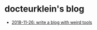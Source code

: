 # docteurklein's blog

- [2018-11-26: write a blog with weird tools](posts/2018-11-26/write-a-blog-with-weird-tools.html)
